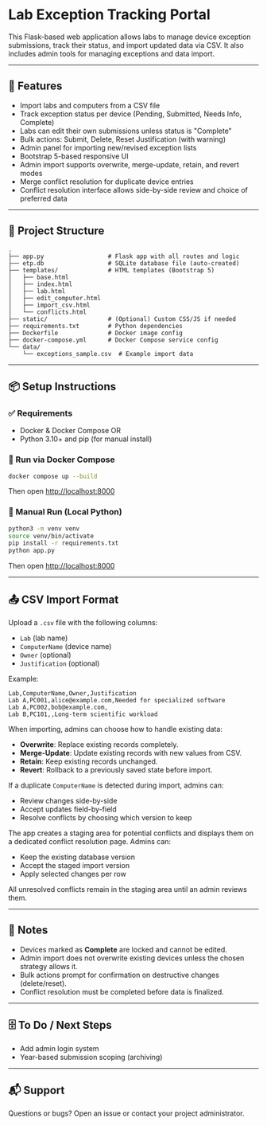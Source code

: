 
# Lab Exception Tracking Portal

This Flask-based web application allows labs to manage device exception submissions, track their status, and import updated data via CSV. It also includes admin tools for managing exceptions and data import.

---

## 🚀 Features

- Import labs and computers from a CSV file
- Track exception status per device (Pending, Submitted, Needs Info, Complete)
- Labs can edit their own submissions unless status is "Complete"
- Bulk actions: Submit, Delete, Reset Justification (with warning)
- Admin panel for importing new/revised exception lists
- Bootstrap 5-based responsive UI
- Admin import supports overwrite, merge-update, retain, and revert modes
- Merge conflict resolution for duplicate device entries
- Conflict resolution interface allows side-by-side review and choice of preferred data

---

## 📁 Project Structure

```
.
├── app.py                  # Flask app with all routes and logic
├── etp.db                  # SQLite database file (auto-created)
├── templates/              # HTML templates (Bootstrap 5)
│   ├── base.html
│   ├── index.html
│   ├── lab.html
│   ├── edit_computer.html
│   ├── import_csv.html
│   └── conflicts.html
├── static/                 # (Optional) Custom CSS/JS if needed
├── requirements.txt        # Python dependencies
├── Dockerfile              # Docker image config
├── docker-compose.yml      # Docker Compose service config
└── data/
    └── exceptions_sample.csv  # Example import data
```

---

## 📦 Setup Instructions

### ✅ Requirements

- Docker & Docker Compose OR
- Python 3.10+ and pip (for manual install)

### 🐳 Run via Docker Compose

```bash
docker compose up --build
```

Then open [http://localhost:8000](http://localhost:8000)

### 🦪 Manual Run (Local Python)

```bash
python3 -m venv venv
source venv/bin/activate
pip install -r requirements.txt
python app.py
```

Then open [http://localhost:8000](http://localhost:8000)

---

## 📤 CSV Import Format

Upload a `.csv` file with the following columns:

- `Lab` (lab name)
- `ComputerName` (device name)
- `Owner` (optional)
- `Justification` (optional)

Example:

```
Lab,ComputerName,Owner,Justification
Lab A,PC001,alice@example.com,Needed for specialized software
Lab A,PC002,bob@example.com,
Lab B,PC101,,Long-term scientific workload
```

When importing, admins can choose how to handle existing data:

- **Overwrite**: Replace existing records completely.
- **Merge-Update**: Update existing records with new values from CSV.
- **Retain**: Keep existing records unchanged.
- **Revert**: Rollback to a previously saved state before import.

If a duplicate `ComputerName` is detected during import, admins can:

- Review changes side-by-side
- Accept updates field-by-field
- Resolve conflicts by choosing which version to keep

The app creates a staging area for potential conflicts and displays them on a dedicated conflict resolution page. Admins can:

- Keep the existing database version
- Accept the staged import version
- Apply selected changes per row

All unresolved conflicts remain in the staging area until an admin reviews them.

---

## 🔐 Notes

- Devices marked as **Complete** are locked and cannot be edited.
- Admin import does not overwrite existing devices unless the chosen strategy allows it.
- Bulk actions prompt for confirmation on destructive changes (delete/reset).
- Conflict resolution must be completed before data is finalized.

---

## 🗄 To Do / Next Steps

- Add admin login system
- Year-based submission scoping (archiving)

---

## 📬 Support

Questions or bugs? Open an issue or contact your project administrator.
